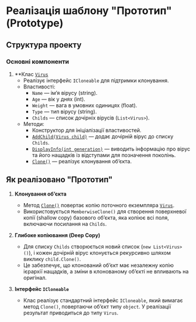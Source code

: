 ﻿# Реалізація шаблону "Прототип" (Prototype) 

## Структура проекту

### Основні компоненти
1. **Клас [`Virus`](Virus.cs)  
   - Реалізує інтерфейс `ICloneable` для підтримки клонування.
   - Властивості:
     - `Name` — ім’я вірусу (string).
     - `Age` — вік у днях (int).
     - `Weight` — вага в умовних одиницях (float).
     - `Type` — тип вірусу (string).
     - `Childs` — список дочірніх вірусів (`List<Virus>`).
   - Методи:
     - Конструктор для ініціалізації властивостей.
     - [`AddChild(Virus child)`](Virus.cs#L27-L30) — додає дочірній вірус до списку `Childs`.
     - [`DisplayInfo(int generation)`](Virus.cs#L31-L39) — виводить інформацію про вірус та його нащадків із відступами для позначення поколінь.
     - [`Clone()`](Virus.cs#L40-51) — реалізує клонування об’єкта.

## Як реалізовано "Прототип"
1. **Клонування об’єкта**  
   - Метод [`Clone()`](Virus.cs#L40-51) повертає копію поточного екземпляра [`Virus`](Virus.cs).
   - Використовується `MemberwiseClone()` для створення поверхневої копії (shallow copy) базового об’єкта, яка копіює всі поля, включаючи посилання на `Childs`.

2. **Глибоке копіювання (Deep Copy)**  
   - Для списку `Childs` створюється новий список (`new List<Virus>()`), і кожен дочірній вірус клонується рекурсивно шляхом виклику `child.Clone()`.
   - Це забезпечує, що клонований об’єкт має незалежну копію ієрархії нащадків, а зміни в клонованому об’єкті не впливають на оригінал.

3. **Інтерфейс `ICloneable`**  
   - Клас реалізує стандартний інтерфейс `ICloneable`, який вимагає метод `Clone()`, повертаючи об’єкт типу `object`. У реалізації результат приводиться до типу `Virus`.
